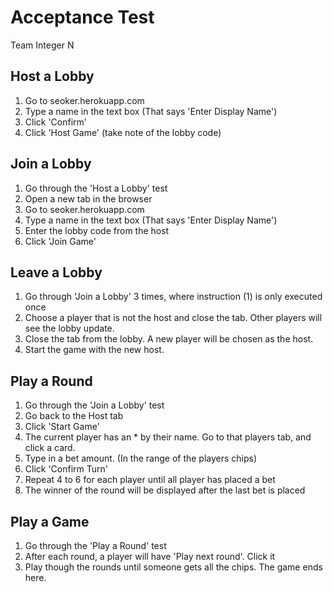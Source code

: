 # Acceptance Test
Team Integer N

## Host a Lobby
1. Go to seoker.herokuapp.com
2. Type a name in the text box (That says 'Enter Display Name')
3. Click 'Confirm'
4. Click 'Host Game' (take note of the lobby code)

## Join a Lobby
1. Go through the 'Host a Lobby' test
2. Open a new tab in the browser
3. Go to seoker.herokuapp.com
4. Type a name in the text box (That says 'Enter Display Name')
5. Enter the lobby code from the host
6. Click 'Join Game'

## Leave a Lobby
1. Go through 'Join a Lobby' 3 times, where instruction (1) is only executed once
2. Choose a player that is not the host and close the tab. Other players will see the lobby update.
3. Close the tab from the lobby. A new player will be chosen as the host.
4. Start the game with the new host.

## Play a Round
1. Go through the 'Join a Lobby' test
2. Go back to the Host tab
3. Click 'Start Game'
4. The current player has an * by their name. Go to that players tab, and click a card.
5. Type in a bet amount. (In the range of the players chips)
6. Click 'Confirm Turn'
7. Repeat 4 to 6 for each player until all player has placed a bet
8. The winner of the round will be displayed after the last bet is placed

## Play a Game
1. Go through the 'Play a Round' test
2. After each round, a player will have 'Play next round'. Click it
3. Play though the rounds until someone gets all the chips. The game ends here.
